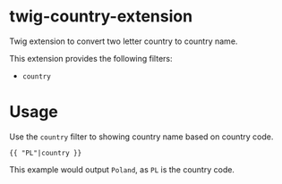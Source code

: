 # twig-country-extension
Twig extension to convert two letter country to country name.

This extension provides the following filters:

* ``country``

# Usage

Use the ``country`` filter to showing country name based on country code.

    {{ "PL"|country }}

This example would output ``Poland``, as ``PL`` is the country code.
